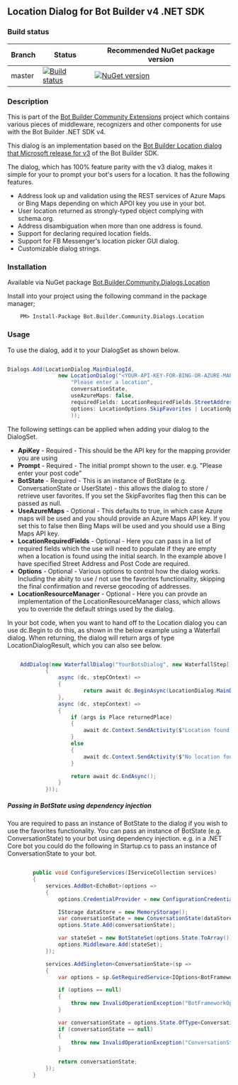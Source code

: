 ## Location Dialog for Bot Builder v4 .NET SDK

### Build status
| Branch | Status | Recommended NuGet package version |
| ------ | ------ | ------ |
| master | [![Build status](https://ci.appveyor.com/api/projects/status/b9123gl3kih8x9cb?svg=true)](https://ci.appveyor.com/project/garypretty/botbuilder-community) | [![NuGet version](https://img.shields.io/badge/NuGet-1.0.39-blue.svg)](https://www.nuget.org/packages/Bot.Builder.Community.Dialogs.Location/) |

### Description
This is part of the [Bot Builder Community Extensions](https://github.com/garypretty/botbuilder-community) project which contains various pieces of middleware, recognizers and other components for use with the Bot Builder .NET SDK v4.

This dialog is an implementation based on the [Bot Builder Location dialog that Microsoft release for v3](https://www.github.com/microsoft/botbuilder-location) of the Bot Builder SDK.

The dialog, which has 100% feature parity with the v3 dialog, makes it simple for your to prompt your bot's users for a location. It has the following features.

* Address look up and validation using the REST services of Azure Maps or Bing Maps depending on which APOI key you use in your bot.
* User location returned as strongly-typed object complying with schema.org.
* Address disambiguation when more than one address is found.
* Support for declaring required location fields.
* Support for FB Messenger's location picker GUI dialog.
* Customizable dialog strings.

### Installation

Available via NuGet package [Bot.Builder.Community.Dialogs.Location](https://www.nuget.org/packages/Bot.Builder.Community.Dialogs.Location/)

Install into your project using the following command in the package manager;
```
    PM> Install-Package Bot.Builder.Community.Dialogs.Location
```

### Usage

To use the dialog, add it to your DialogSet as shown below. 

```cs

Dialogs.Add(LocationDialog.MainDialogId,
                new LocationDialog("<YOUR-API-KEY-FOR-BING-OR-AZURE-MAPS",
                    "Please enter a location", 
                    conversationState,
                    useAzureMaps: false, 
                    requiredFields: LocationRequiredFields.StreetAddress | LocationRequiredFields.PostalCode, 
                    options: LocationOptions.SkipFavorites | LocationOptions.SkipFinalConfirmation 
                    ));

```

The following settings can be applied when adding your dialog to the DialogSet.

* **ApiKey** - Required - This should be the API key for the mapping provider you are using
* **Prompt** - Required - The initial prompt shown to the user. e.g. "Please enter your post code"
* **BotState** - Required - This is an instance of BotState (e.g. ConversationState or UserState) - this allows the dialog to store / retrieve user favorites. If you set the SkipFavorites flag then this can be passed as null.
* **UseAzureMaps** - Optional - This defaults to true, in which case Azure maps will be used and you should provide an Azure Maps API key. If you set this to false then Bing Maps will be used and you should use a Bing Maps API key.
* **LocationRequiredFields** - Optional - Here you can pass in a list of required fields which the use will need to populate if they are empty when a location is found using the initial search. In the example above I have specified Street Address and Post Code are required.
* **Options** - Optional - Various options to control how the dialog works. Including the abiity to use / not use the favorites functionality, skipping the final confirmation and reverse geocoding of addresses.
* **LocationResourceManager** - Optional - Here you can provde an implementation of the LocationResourceManager class, which allows you to override the default strings used by the dialog.

In your bot code, when you want to hand off to the Location dialog you can use dc.Begin to do this, as shown in the below example using a Waterfall dialog. When returning, the dialog will return args of type LocationDialogResult, which you can also see below.

```cs

    AddDialog(new WaterfallDialog("YourBotsDialog", new WaterfallStep[]
            {
                async (dc, stepCOntext) =>
                {
                        return await dc.BeginAsync(LocationDialog.MainDialogId);
                },
                async (dc, stepContext) =>
                {
                    if (args is Place returnedPlace)
                    {
                        await dc.Context.SendActivity($"Location found: {returnedPlace.Address}");
                    }
                    else
                    {
                        await dc.Context.SendActivity($"No location found");
                    }

                    return await dc.EndAsync();
                }
            }));

```


##### Passing in BotState using dependency injection

You are required to pass an instance of BotState to the dialog if you wish to use the favorites functionality.
You can pass an instance of BotState (e.g. ConversationState) to your bot using dependency injection. 
e.g. in a .NET Core bot you could do the following in Startup.cs to pass an instance of ConversationState to your bot.

```cs

        public void ConfigureServices(IServiceCollection services)
        {
            services.AddBot<EchoBot>(options =>
            {
                options.CredentialProvider = new ConfigurationCredentialProvider(Configuration);

                IStorage dataStore = new MemoryStorage();
                var conversationState = new ConversationState(dataStore);
                options.State.Add(conversationState);

                var stateSet = new BotStateSet(options.State.ToArray());
                options.Middleware.Add(stateSet);
            });

            services.AddSingleton<ConversationState>(sp =>
            {
                var options = sp.GetRequiredService<IOptions<BotFrameworkOptions>>().Value;

                if (options == null)
                {
                    throw new InvalidOperationException("BotFrameworkOptions must be configured prior to setting up the State Accessors");
                }

                var conversationState = options.State.OfType<ConversationState>().FirstOrDefault();
                if (conversationState == null)
                {
                    throw new InvalidOperationException("ConversationState must be defined and added before adding conversation-scoped state accessors.");
                }

                return conversationState;
            });
        }

```



